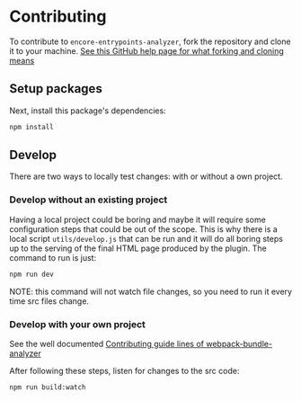 # Contributing

To contribute to `encore-entrypoints-analyzer`, fork the repository and clone it to your machine. [See this GitHub help page for what forking and cloning means](https://help.github.com/articles/fork-a-repo/)

## Setup packages

Next, install this package's dependencies:

```bash
npm install
```
## Develop
There are two ways to locally test changes: with or without a own project.

### Develop without an existing project
Having a local project could be boring and maybe it will require some configuration steps that could be out of the scope. This is why there is a local script `utils/develop.js` that can be run and it will do all boring steps up to the serving of the final HTML page produced by the plugin.
The command to run is just:
```bash
npm run dev
```
NOTE: this command will not watch file changes, so you need to run it every time src files change.

### Develop with your own project
See the well documented [Contributing guide lines of webpack-bundle-analyzer](https://github.com/webpack-contrib/webpack-bundle-analyzer/blob/master/CONTRIBUTING.md#develop-with-your-own-project)

After following these steps, listen for changes to the src code:
```bash
npm run build:watch
```
